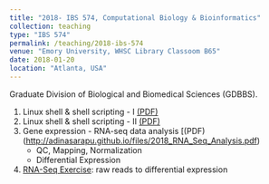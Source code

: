 ```yaml
---
title: "2018- IBS 574, Computational Biology & Bioinformatics"
collection: teaching
type: "IBS 574"
permalink: /teaching/2018-ibs-574
venue: "Emory University, WHSC Library Classoom B65"
date: 2018-01-20
location: "Atlanta, USA"
---
```


Graduate Division of Biological and Biomedical Sciences (GDBBS).

1. Linux shell & shell scripting - I [(PDF)](http://adinasarapu.github.io/files/2018_Linux_Shell_I.pdf)<br />
2. Linux shell & shell scripting - II [(PDF)](http://adinasarapu.github.io/files/2018_Linux_Shell_II.pdf)<br />
3. Gene expression - RNA-seq data analysis [(PDF)(http://adinasarapu.github.io/files/2018_RNA_Seq_Analysis.pdf)<br />
	* QC, Mapping, Normalization 
	* Differential Expression
4. [RNA-Seq Exercise](https://bitbucket.org/adinasarapu/ibs_class/src): raw reads to differential expression
